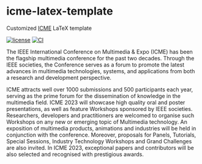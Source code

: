 # icme-latex-template

Customized [ICME](https://ieeexplore.ieee.org/xpl/conhome/1000477/all-proceedings) LaTeX template

[![license](https://img.shields.io/github/license/george-chou/paper-latex-template.svg)](https://github.com/george-chou/paper-latex-template/blob/master/LICENSE)
[![CI](https://github.com/george-chou/paper-latex-template/actions/workflows/blank.yml/badge.svg)](https://github.com/george-chou/paper-latex-template/actions/workflows/blank.yml)

The IEEE International Conference on Multimedia & Expo (ICME) has been the flagship multimedia conference for the past two decades. Through the IEEE societies, the Conference serves as a forum to promote the latest advances in multimedia technologies, systems, and applications from both a research and development perspective.

ICME attracts well over 1000 submissions and 500 participants each year, serving as the prime forum for the dissemination of knowledge in the multimedia field. ICME 2023 will showcase high quality oral and poster presentations, as well as feature Workshops sponsored by IEEE societies. Researchers, developers and practitioners are welcomed to organise such Workshops on any new or emerging topic of Multimedia technology. An exposition of multimedia products, animations and industries will be held in conjunction with the conference. Moreover, proposals for Panels, Tutorials, Special Sessions, Industry Technology Workshops and Grand Challenges are also invited. In ICME 2023, exceptional papers and contributors will be also selected and recognised with prestigious awards.